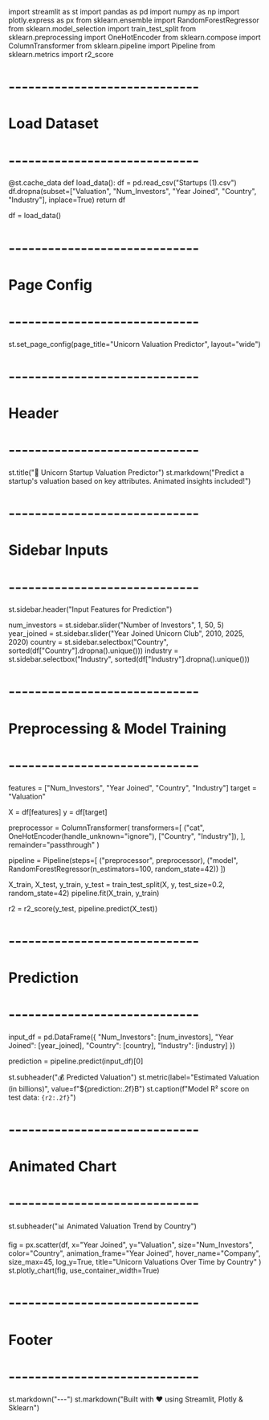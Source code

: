 import streamlit as st
import pandas as pd
import numpy as np
import plotly.express as px
from sklearn.ensemble import RandomForestRegressor
from sklearn.model_selection import train_test_split
from sklearn.preprocessing import OneHotEncoder
from sklearn.compose import ColumnTransformer
from sklearn.pipeline import Pipeline
from sklearn.metrics import r2_score

# -----------------------------
# Load Dataset
# -----------------------------
@st.cache_data
def load_data():
    df = pd.read_csv("Startups (1).csv")
    df.dropna(subset=["Valuation", "Num_Investors", "Year Joined", "Country", "Industry"], inplace=True)
    return df

df = load_data()

# -----------------------------
# Page Config
# -----------------------------
st.set_page_config(page_title="Unicorn Valuation Predictor", layout="wide")

# -----------------------------
# Header
# -----------------------------
st.title("🦄 Unicorn Startup Valuation Predictor")
st.markdown("Predict a startup's valuation based on key attributes. Animated insights included!")

# -----------------------------
# Sidebar Inputs
# -----------------------------
st.sidebar.header("Input Features for Prediction")

num_investors = st.sidebar.slider("Number of Investors", 1, 50, 5)
year_joined = st.sidebar.slider("Year Joined Unicorn Club", 2010, 2025, 2020)
country = st.sidebar.selectbox("Country", sorted(df["Country"].dropna().unique()))
industry = st.sidebar.selectbox("Industry", sorted(df["Industry"].dropna().unique()))

# -----------------------------
# Preprocessing & Model Training
# -----------------------------
features = ["Num_Investors", "Year Joined", "Country", "Industry"]
target = "Valuation"

X = df[features]
y = df[target]

preprocessor = ColumnTransformer(
    transformers=[
        ("cat", OneHotEncoder(handle_unknown="ignore"), ["Country", "Industry"]),
    ],
    remainder="passthrough"
)

pipeline = Pipeline(steps=[
    ("preprocessor", preprocessor),
    ("model", RandomForestRegressor(n_estimators=100, random_state=42))
])

X_train, X_test, y_train, y_test = train_test_split(X, y, test_size=0.2, random_state=42)
pipeline.fit(X_train, y_train)

r2 = r2_score(y_test, pipeline.predict(X_test))

# -----------------------------
# Prediction
# -----------------------------
input_df = pd.DataFrame({
    "Num_Investors": [num_investors],
    "Year Joined": [year_joined],
    "Country": [country],
    "Industry": [industry]
})

prediction = pipeline.predict(input_df)[0]

st.subheader("💰 Predicted Valuation")
st.metric(label="Estimated Valuation (in billions)", value=f"${prediction:.2f}B")
st.caption(f"Model R² score on test data: `{r2:.2f}`")

# -----------------------------
# Animated Chart
# -----------------------------
st.subheader("📊 Animated Valuation Trend by Country")

fig = px.scatter(df,
    x="Year Joined",
    y="Valuation",
    size="Num_Investors",
    color="Country",
    animation_frame="Year Joined",
    hover_name="Company",
    size_max=45,
    log_y=True,
    title="Unicorn Valuations Over Time by Country"
)
st.plotly_chart(fig, use_container_width=True)

# -----------------------------
# Footer
# -----------------------------
st.markdown("---")
st.markdown("Built with ❤️ using Streamlit, Plotly & Sklearn")

